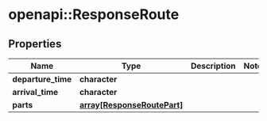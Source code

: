 # openapi::ResponseRoute


## Properties
Name | Type | Description | Notes
------------ | ------------- | ------------- | -------------
**departure_time** | **character** |  | 
**arrival_time** | **character** |  | 
**parts** | [**array[ResponseRoutePart]**](ResponseRoutePart.md) |  | 


